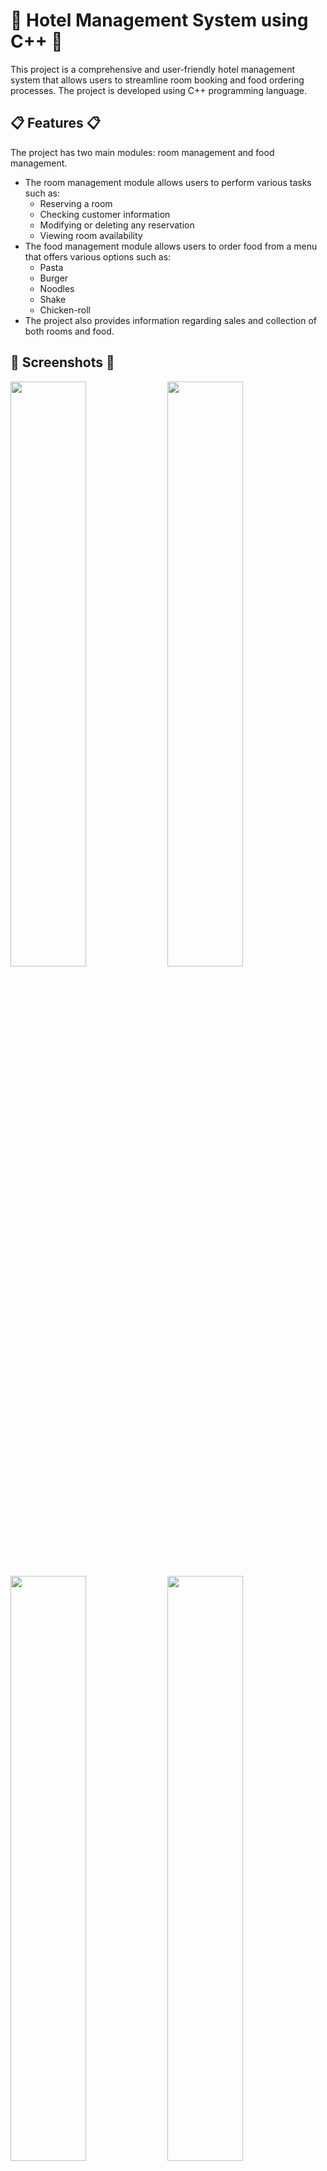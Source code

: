 # 🏨 Hotel Management System using C++ 🏨
This project is a comprehensive and user-friendly hotel management system that allows users to streamline room booking and food ordering processes. The project is developed using C++ programming language.

## 📋 Features 📋
The project has two main modules: room management and food management.

* The room management module allows users to perform various tasks such as:
  * Reserving a room
  * Checking customer information
  * Modifying or deleting any reservation
  * Viewing room availability
* The food management module allows users to order food from a menu that offers various options such as:
  * Pasta
  * Burger
  * Noodles
  * Shake
  * Chicken-roll
* The project also provides information regarding sales and collection of both rooms and food.

## 📸 Screenshots 📸
<img src="https://user-images.githubusercontent.com/71898557/232785827-687c7900-7ec0-4ceb-ba03-ace904907260.png" width="49%"> <img src="https://user-images.githubusercontent.com/71898557/232785899-9008a7f0-b2ad-4464-89f5-58cb371f033c.png" width="49%">
<img src="https://user-images.githubusercontent.com/71898557/232785947-511a69a3-6500-46fa-8bb6-ef140a69554a.png" width="49%"> <img src="https://user-images.githubusercontent.com/71898557/232786012-ff99004a-bcf4-41a2-9c21-82d425d8b631.png" width="49%">

## 💻 Technologies 💻
The project uses classes and file handling concepts to store and manipulate the data of customers, rooms, and food. The project also implements user-friendly menus and interfaces to improve the user experience. The project validates the user input and displays appropriate messages for errors or successful operations.

## 🚀 How to run 🚀
The project can be compiled and executed using any C++ compiler such as g++ or Visual Studio.

To compile the project using g++, run the following command in the terminal:

`g++ hotel.cpp -o hotel`

To run the project, run the following command in the terminal:

`./hotel`

## 📄 License 📄
This project is licensed under the MIT License - see the [LICENSE](https://github.com/imhimanshusoni/Hotel-Management-Project-in-CPP/blob/main/README.md) file for details.


## 🤝 Contributing 🤝
If you want to contribute to this project, feel free to fork it and submit a pull request. Any feedback or suggestions are welcome.
